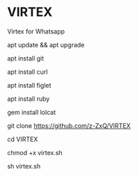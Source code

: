 # VIRTEX
Virtex for Whatsapp

apt update && apt upgrade

apt install git

apt install curl

apt install figlet

apt install ruby

gem install lolcat

git clone https://github.com/z-ZxQ/VIRTEX

cd VIRTEX

chmod +x virtex.sh

sh virtex.sh
